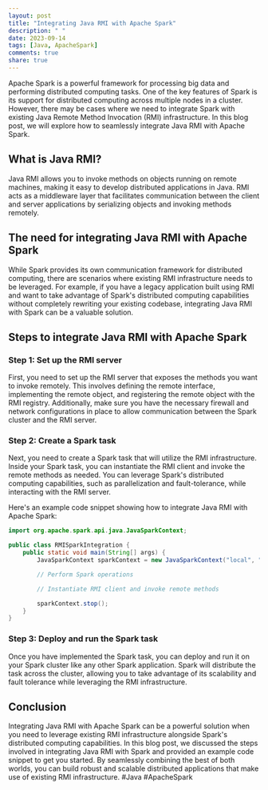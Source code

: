 ```yaml
---
layout: post
title: "Integrating Java RMI with Apache Spark"
description: " "
date: 2023-09-14
tags: [Java, ApacheSpark]
comments: true
share: true
---
```


Apache Spark is a powerful framework for processing big data and performing distributed computing tasks. One of the key features of Spark is its support for distributed computing across multiple nodes in a cluster. However, there may be cases where we need to integrate Spark with existing Java Remote Method Invocation (RMI) infrastructure. In this blog post, we will explore how to seamlessly integrate Java RMI with Apache Spark.

## What is Java RMI?

Java RMI allows you to invoke methods on objects running on remote machines, making it easy to develop distributed applications in Java. RMI acts as a middleware layer that facilitates communication between the client and server applications by serializing objects and invoking methods remotely.

## The need for integrating Java RMI with Apache Spark

While Spark provides its own communication framework for distributed computing, there are scenarios where existing RMI infrastructure needs to be leveraged. For example, if you have a legacy application built using RMI and want to take advantage of Spark's distributed computing capabilities without completely rewriting your existing codebase, integrating Java RMI with Spark can be a valuable solution.

## Steps to integrate Java RMI with Apache Spark

### Step 1: Set up the RMI server

First, you need to set up the RMI server that exposes the methods you want to invoke remotely. This involves defining the remote interface, implementing the remote object, and registering the remote object with the RMI registry. Additionally, make sure you have the necessary firewall and network configurations in place to allow communication between the Spark cluster and the RMI server.

### Step 2: Create a Spark task

Next, you need to create a Spark task that will utilize the RMI infrastructure. Inside your Spark task, you can instantiate the RMI client and invoke the remote methods as needed. You can leverage Spark's distributed computing capabilities, such as parallelization and fault-tolerance, while interacting with the RMI server.

Here's an example code snippet showing how to integrate Java RMI with Apache Spark:

```java
import org.apache.spark.api.java.JavaSparkContext;

public class RMISparkIntegration {
    public static void main(String[] args) {
        JavaSparkContext sparkContext = new JavaSparkContext("local", "RMISparkIntegration");

        // Perform Spark operations

        // Instantiate RMI client and invoke remote methods

        sparkContext.stop();
    }
}
```

### Step 3: Deploy and run the Spark task

Once you have implemented the Spark task, you can deploy and run it on your Spark cluster like any other Spark application. Spark will distribute the task across the cluster, allowing you to take advantage of its scalability and fault tolerance while leveraging the RMI infrastructure.

## Conclusion

Integrating Java RMI with Apache Spark can be a powerful solution when you need to leverage existing RMI infrastructure alongside Spark's distributed computing capabilities. In this blog post, we discussed the steps involved in integrating Java RMI with Spark and provided an example code snippet to get you started. By seamlessly combining the best of both worlds, you can build robust and scalable distributed applications that make use of existing RMI infrastructure. #Java #ApacheSpark